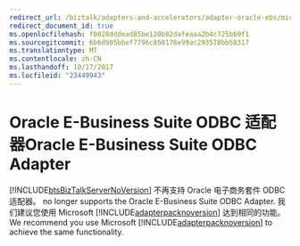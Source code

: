 ```yaml
---
redirect_url: /biztalk/adapters-and-accelerators/adapter-oracle-ebs/microsoft-biztalk-adapter-for-oracle-e-business-suite-documentation
redirect_document_id: true
ms.openlocfilehash: f0028dddead85be120b82dafeaaa2b4c725bb9f1
ms.sourcegitcommit: 6b6d905bbef7796c850178e99ac293578bb58317
ms.translationtype: MT
ms.contentlocale: zh-CN
ms.lasthandoff: 10/17/2017
ms.locfileid: "23449943"
---
```

# <a name="oracle-e-business-suite-odbc-adapter"></a><span data-ttu-id="f54fd-101">Oracle E-Business Suite ODBC 适配器</span><span class="sxs-lookup"><span data-stu-id="f54fd-101">Oracle E-Business Suite ODBC Adapter</span></span>

[!INCLUDE[btsBizTalkServerNoVersion](../includes/btsbiztalkservernoversion-md.md)]<span data-ttu-id="f54fd-102"> 不再支持 Oracle 电子商务套件 ODBC 适配器。</span><span class="sxs-lookup"><span data-stu-id="f54fd-102"> no longer supports the Oracle E-Business Suite ODBC Adapter.</span></span> <span data-ttu-id="f54fd-103">我们建议您使用 Microsoft [!INCLUDE[adapterpacknoversion](../includes/adapterpacknoversion-md.md)] 达到相同的功能。</span><span class="sxs-lookup"><span data-stu-id="f54fd-103">We recommend you use Microsoft [!INCLUDE[adapterpacknoversion](../includes/adapterpacknoversion-md.md)] to achieve the same functionality.</span></span>  
